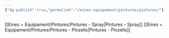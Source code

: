 ```yaml
---
{"dg-publish":true,"permalink":"/eines-equipament/pintures/pintures/"}
---
```


[[Eines + Equipament/Pintures/Pintures - Spray\|Pintures - Spray]]
[[Eines + Equipament/Pintures/Pintures - Pinzells\|Pintures - Pinzells]]